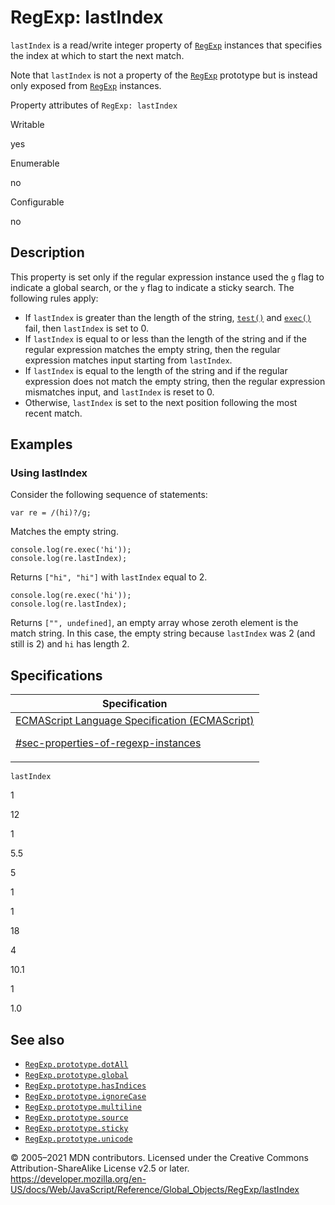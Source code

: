 # RegExp: lastIndex

`lastIndex` is a read/write integer property of [`RegExp`](../regexp) instances that specifies the index at which to start the next match.

Note that `lastIndex` is not a property of the [`RegExp`](../regexp) prototype but is instead only exposed from [`RegExp`](../regexp) instances.

Property attributes of `RegExp: lastIndex`

Writable

yes

Enumerable

no

Configurable

no

## Description

This property is set only if the regular expression instance used the `g` flag to indicate a global search, or the `y` flag to indicate a sticky search. The following rules apply:

-   If `lastIndex` is greater than the length of the string, [`test()`](test) and [`exec()`](exec) fail, then `lastIndex` is set to 0.
-   If `lastIndex` is equal to or less than the length of the string and if the regular expression matches the empty string, then the regular expression matches input starting from `lastIndex`.
-   If `lastIndex` is equal to the length of the string and if the regular expression does not match the empty string, then the regular expression mismatches input, and `lastIndex` is reset to 0.
-   Otherwise, `lastIndex` is set to the next position following the most recent match.

## Examples

### Using lastIndex

Consider the following sequence of statements:

    var re = /(hi)?/g;

Matches the empty string.

    console.log(re.exec('hi'));
    console.log(re.lastIndex);

Returns `["hi", "hi"]` with `lastIndex` equal to 2.

    console.log(re.exec('hi'));
    console.log(re.lastIndex);

Returns `["", undefined]`, an empty array whose zeroth element is the match string. In this case, the empty string because `lastIndex` was 2 (and still is 2) and `hi` has length 2.

## Specifications

<table>
<thead>
<tr class="header">
<th>Specification</th>
</tr>
</thead>
<tbody>
<tr class="odd">
<td>
<a href="https://tc39.es/ecma262/#sec-properties-of-regexp-instances">ECMAScript Language Specification (ECMAScript)
<br/>

<span class="small">#sec-properties-of-regexp-instances</span>
</a>
</td>
</tr>
</tbody>
</table>

`lastIndex`

1

12

1

5.5

5

1

1

18

4

10.1

1

1.0

## See also

-   [`RegExp.prototype.dotAll`](dotall)
-   [`RegExp.prototype.global`](global)
-   [`RegExp.prototype.hasIndices`](hasindices)
-   [`RegExp.prototype.ignoreCase`](ignorecase)
-   [`RegExp.prototype.multiline`](multiline)
-   [`RegExp.prototype.source`](source)
-   [`RegExp.prototype.sticky`](sticky)
-   [`RegExp.prototype.unicode`](unicode)

© 2005–2021 MDN contributors.
Licensed under the Creative Commons Attribution-ShareAlike License v2.5 or later.
<a href="https://developer.mozilla.org/en-US/docs/Web/JavaScript/Reference/Global_Objects/RegExp/lastIndex" class="_attribution-link">https://developer.mozilla.org/en-US/docs/Web/JavaScript/Reference/Global_Objects/RegExp/lastIndex</a>

